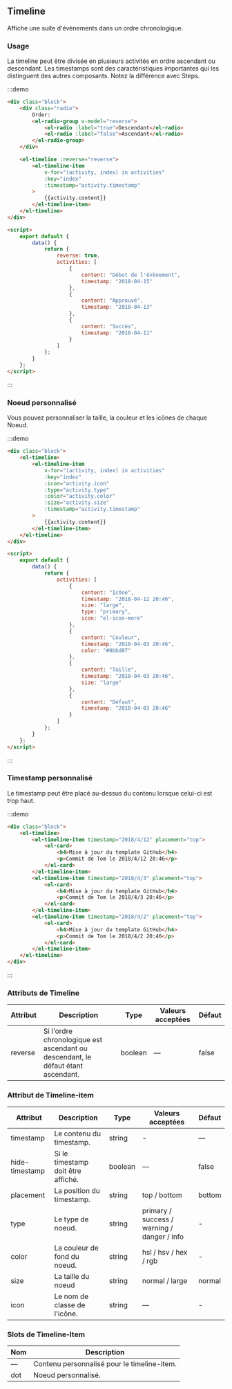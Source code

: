 ## Timeline

Affiche une suite d'évènements dans un ordre chronologique.

### Usage

La timeline peut être divisée en plusieurs activités en ordre ascendant ou descendant. Les timestamps sont des caractéristiques importantes qui les distinguent des autres composants. Notez la différence avec Steps.

:::demo

```html
<div class="block">
	<div class="radio">
		Order:
		<el-radio-group v-model="reverse">
			<el-radio :label="true">Descendant</el-radio>
			<el-radio :label="false">Ascendant</el-radio>
		</el-radio-group>
	</div>

	<el-timeline :reverse="reverse">
		<el-timeline-item
			v-for="(activity, index) in activities"
			:key="index"
			:timestamp="activity.timestamp"
		>
			{{activity.content}}
		</el-timeline-item>
	</el-timeline>
</div>

<script>
	export default {
		data() {
			return {
				reverse: true,
				activities: [
					{
						content: "Début de l'évènement",
						timestamp: "2018-04-15"
					},
					{
						content: "Approuvé",
						timestamp: "2018-04-13"
					},
					{
						content: "Succès",
						timestamp: "2018-04-11"
					}
				]
			};
		}
	};
</script>
```

:::

### Noeud personnalisé

Vous pouvez personnaliser la taille, la couleur et les icônes de chaque Noeud.

:::demo

```html
<div class="block">
	<el-timeline>
		<el-timeline-item
			v-for="(activity, index) in activities"
			:key="index"
			:icon="activity.icon"
			:type="activity.type"
			:color="activity.color"
			:size="activity.size"
			:timestamp="activity.timestamp"
		>
			{{activity.content}}
		</el-timeline-item>
	</el-timeline>
</div>

<script>
	export default {
		data() {
			return {
				activities: [
					{
						content: "Icône",
						timestamp: "2018-04-12 20:46",
						size: "large",
						type: "primary",
						icon: "el-icon-more"
					},
					{
						content: "Couleur",
						timestamp: "2018-04-03 20:46",
						color: "#0bbd87"
					},
					{
						content: "Taille",
						timestamp: "2018-04-03 20:46",
						size: "large"
					},
					{
						content: "Défaut",
						timestamp: "2018-04-03 20:46"
					}
				]
			};
		}
	};
</script>
```

:::

### Timestamp personnalisé

Le timestamp peut être placé au-dessus du contenu lorsque celui-ci est trop haut.

:::demo

```html
<div class="block">
	<el-timeline>
		<el-timeline-item timestamp="2018/4/12" placement="top">
			<el-card>
				<h4>Mise à jour du template GitHub</h4>
				<p>Commit de Tom le 2018/4/12 20:46</p>
			</el-card>
		</el-timeline-item>
		<el-timeline-item timestamp="2018/4/3" placement="top">
			<el-card>
				<h4>Mise à jour du template GitHub</h4>
				<p>Commit de Tom le 2018/4/3 20:46</p>
			</el-card>
		</el-timeline-item>
		<el-timeline-item timestamp="2018/4/2" placement="top">
			<el-card>
				<h4>Mise à jour du template GitHub</h4>
				<p>Commit de Tom le 2018/4/2 20:46</p>
			</el-card>
		</el-timeline-item>
	</el-timeline>
</div>
```

:::

### Attributs de Timeline

| Attribut | Description                                                                      | Type    | Valeurs acceptées | Défaut |
| -------- | -------------------------------------------------------------------------------- | ------- | ----------------- | ------ |
| reverse  | Si l'ordre chronologique est ascendant ou descendant, le défaut étant ascendant. | boolean | —                 | false  |

### Attribut de Timeline-item

| Attribut       | Description                        | Type    | Valeurs acceptées                           | Défaut |
| -------------- | ---------------------------------- | ------- | ------------------------------------------- | ------ |
| timestamp      | Le contenu du timestamp.           | string  | -                                           | —      |
| hide-timestamp | Si le timestamp doit être affiché. | boolean | —                                           | false  |
| placement      | La position du timestamp.          | string  | top / bottom                                | bottom |
| type           | Le type de noeud.                  | string  | primary / success / warning / danger / info | -      |
| color          | La couleur de fond du noeud.       | string  | hsl / hsv / hex / rgb                       | -      |
| size           | La taille du noeud                 | string  | normal / large                              | normal |
| icon           | Le nom de classe de l'icône.       | string  | —                                           | -      |

### Slots de Timeline-Item

| Nom | Description                                 |
| --- | ------------------------------------------- |
| —   | Contenu personnalisé pour le timeline-item. |
| dot | Noeud personnalisé.                         |

